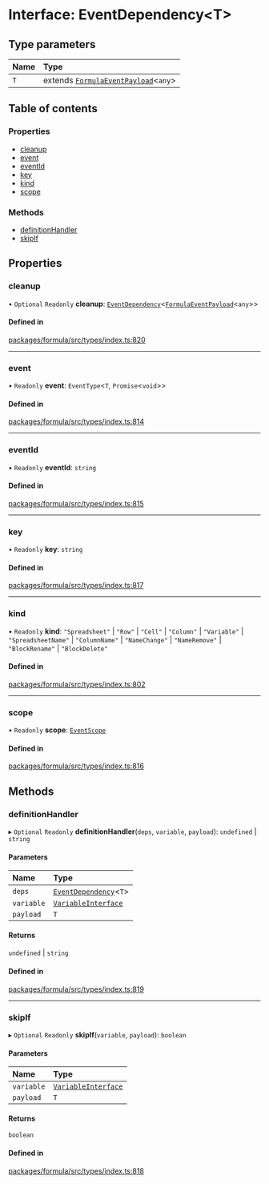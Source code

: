 # Interface: EventDependency<T\>

## Type parameters

| Name | Type |
| :------ | :------ |
| `T` | extends [`FormulaEventPayload`](FormulaEventPayload.md)<`any`\> |

## Table of contents

### Properties

- [cleanup](EventDependency.md#cleanup)
- [event](EventDependency.md#event)
- [eventId](EventDependency.md#eventid)
- [key](EventDependency.md#key)
- [kind](EventDependency.md#kind)
- [scope](EventDependency.md#scope)

### Methods

- [definitionHandler](EventDependency.md#definitionhandler)
- [skipIf](EventDependency.md#skipif)

## Properties

### <a id="cleanup" name="cleanup"></a> cleanup

• `Optional` `Readonly` **cleanup**: [`EventDependency`](EventDependency.md)<[`FormulaEventPayload`](FormulaEventPayload.md)<`any`\>\>

#### Defined in

[packages/formula/src/types/index.ts:820](https://github.com/mashcard/mashcard/blob/main/packages/formula/src/types/index.ts#L820)

___

### <a id="event" name="event"></a> event

• `Readonly` **event**: `EventType`<`T`, `Promise`<`void`\>\>

#### Defined in

[packages/formula/src/types/index.ts:814](https://github.com/mashcard/mashcard/blob/main/packages/formula/src/types/index.ts#L814)

___

### <a id="eventid" name="eventid"></a> eventId

• `Readonly` **eventId**: `string`

#### Defined in

[packages/formula/src/types/index.ts:815](https://github.com/mashcard/mashcard/blob/main/packages/formula/src/types/index.ts#L815)

___

### <a id="key" name="key"></a> key

• `Readonly` **key**: `string`

#### Defined in

[packages/formula/src/types/index.ts:817](https://github.com/mashcard/mashcard/blob/main/packages/formula/src/types/index.ts#L817)

___

### <a id="kind" name="kind"></a> kind

• `Readonly` **kind**: ``"Spreadsheet"`` \| ``"Row"`` \| ``"Cell"`` \| ``"Column"`` \| ``"Variable"`` \| ``"SpreadsheetName"`` \| ``"ColumnName"`` \| ``"NameChange"`` \| ``"NameRemove"`` \| ``"BlockRename"`` \| ``"BlockDelete"``

#### Defined in

[packages/formula/src/types/index.ts:802](https://github.com/mashcard/mashcard/blob/main/packages/formula/src/types/index.ts#L802)

___

### <a id="scope" name="scope"></a> scope

• `Readonly` **scope**: [`EventScope`](EventScope.md)

#### Defined in

[packages/formula/src/types/index.ts:816](https://github.com/mashcard/mashcard/blob/main/packages/formula/src/types/index.ts#L816)

## Methods

### <a id="definitionhandler" name="definitionhandler"></a> definitionHandler

▸ `Optional` `Readonly` **definitionHandler**(`deps`, `variable`, `payload`): `undefined` \| `string`

#### Parameters

| Name | Type |
| :------ | :------ |
| `deps` | [`EventDependency`](EventDependency.md)<`T`\> |
| `variable` | [`VariableInterface`](VariableInterface.md) |
| `payload` | `T` |

#### Returns

`undefined` \| `string`

#### Defined in

[packages/formula/src/types/index.ts:819](https://github.com/mashcard/mashcard/blob/main/packages/formula/src/types/index.ts#L819)

___

### <a id="skipif" name="skipif"></a> skipIf

▸ `Optional` `Readonly` **skipIf**(`variable`, `payload`): `boolean`

#### Parameters

| Name | Type |
| :------ | :------ |
| `variable` | [`VariableInterface`](VariableInterface.md) |
| `payload` | `T` |

#### Returns

`boolean`

#### Defined in

[packages/formula/src/types/index.ts:818](https://github.com/mashcard/mashcard/blob/main/packages/formula/src/types/index.ts#L818)

